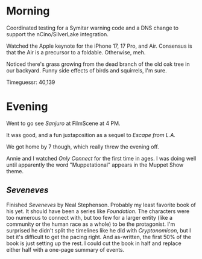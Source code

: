 # Morning
Coordinated testing for a Symitar warning code and a DNS change to support the nCino/SilverLake integration.

Watched the Apple keynote for the iPhone 17, 17 Pro, and Air. Consensus is that the Air is a precursor to a foldable. Otherwise, meh.

Noticed there's grass growing from the dead branch of the old oak tree in our backyard. Funny side effects of birds and squirrels, I'm sure.

Timeguessr: 40,139

# Evening
Went to go see *Sanjuro* at FilmScene at 4 PM.

It was good, and a fun juxtaposition as a sequel to *Escape from L.A.*

We got home by 7 though, which really threw the evening off.

Annie and I watched *Only Connect* for the first time in ages. I was doing well until apparently the word "Muppetational" appears in the Muppet Show theme.

## *Seveneves*
Finished *Seveneves* by Neal Stephenson. Probably my least favorite book of his yet. It should have been a series like *Foundation*. 
The characters were too numerous to connect with, but too few for a larger entity (like a community or the human race as a whole) to be the protagonist.
I'm surprised he didn't split the timelines like he did with *Cryptonomicon*, but I bet it's difficult to get the pacing right. 
And as-written, the first 50% of the book is just setting up the rest. I could cut the book in half and replace either half with a one-page summary of events.
